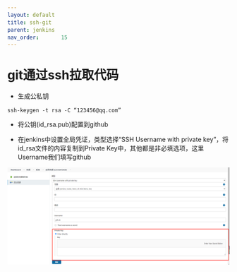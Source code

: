```yaml
---
layout: default
title: ssh-git
parent: jenkins
nav_order:       15
---
```


# git通过ssh拉取代码

- 生成公私钥

```shell
ssh-keygen -t rsa -C “123456@qq.com”
```

- 将公钥(id_rsa.pub)配置到github

- 在jenkins中设置全局凭证，类型选择“SSH Username with private key”，将id_rsa文件的内容复制到Private Key中，其他都是非必填选项，这里Username我们填写github

![ssh-username-with-private-key](./img/ssh-git/ssh-username-with-private-key.png)

